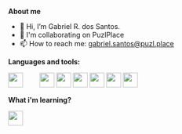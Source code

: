 **About me**

- 👋 Hi, I’m Gabriel R. dos Santos.
- 💞️ I'm collaborating on PuzlPlace
- 📫 How to reach me: gabriel.santos@puzl.place


**Languages and tools:**

<p>
<img align="" style="margin-right: 30px" left="30" height="30" src="https://raw.githubusercontent.com/jakeliny/jakeliny/master/images/nodejs.png">
<img align="" left="30" height="30" src="https://cdn.iconscout.com/icon/free/png-512/vuejs-1175052.png">
<img align="" height="30" src="https://raw.githubusercontent.com/jakeliny/jakeliny/master/images/javascript.png">
<img align="" height="30" src="https://pngimg.com/uploads/php/php_PNG7.png">
<img align="" height="30" src="https://upload.wikimedia.org/wikipedia/commons/thumb/9/9a/Laravel.svg/1200px-Laravel.svg.png">
<img align="" height="30" src="https://upload.wikimedia.org/wikipedia/commons/thumb/c/c3/Python-logo-notext.svg/768px-Python-logo-notext.svg.png">
<img height="30" align="" src="https://raw.githubusercontent.com/jakeliny/jakeliny/master/images/linux.png">
</p>


**What i'm learning?**

<p><img height="30" align="" src="https://warlord0blog.files.wordpress.com/2019/10/nuxtjs_logo.png"></p>

